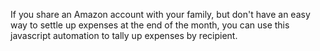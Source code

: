 If you share an Amazon account with your family, but don't have an easy way to settle up expenses at the end of the month, you can use this javascript automation to tally up expenses by recipient.

